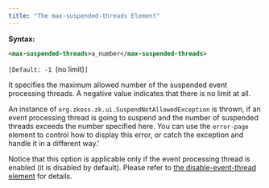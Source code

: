 ```yaml
---
title: "The max-suspended-threads Element"
---
```


**Syntax:**

```xml
<max-suspended-threads>a_number</max-suspended-threads>
```

`[Default: -1 `(no limit)`]`

It specifies the maximum allowed number of the suspended event
processing threads. A negative value indicates that there is no limit at
all.

An instance of
`org.zkoss.zk.ui.SuspendNotAllowedException` is thrown,
if an event processing thread is going to suspend and the number of
suspended threads exceeds the number specified here. You can use the
`error-page` element to control how to display this error, or catch the
exception and handle it in a different way.'

Notice that this option is applicable only if the event processing
thread is enabled (it is disabled by default). Please refer to [the disable-event-thread element]({{site.baseurl}}/zk_config_ref/the_disable_event_thread_element)
for details.


